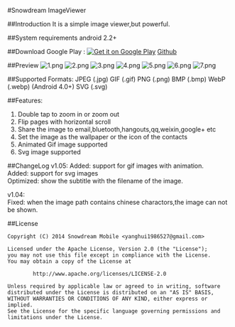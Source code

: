 #Snowdream ImageViewer

##Introduction
It is a simple image viewer,but powerful.

##System requirements
android 2.2+

##Download
Google Play : [![Get it on Google Play](https://developer.android.com/images/brand/en_generic_rgb_wo_60.png "Get it on Google Play")][1]
[Github][2]

##Preview
![1.png](https://raw.github.com/snowdream/android-imageviewer/master/docs/preview/1.png "1.png")
![2.png](https://raw.github.com/snowdream/android-imageviewer/master/docs/preview/2.png "2.png")
![3.png](https://raw.github.com/snowdream/android-imageviewer/master/docs/preview/3.png "3.png")
![4.png](https://raw.github.com/snowdream/android-imageviewer/master/docs/preview/4.png "4.png")
![5.png](https://raw.github.com/snowdream/android-imageviewer/master/docs/preview/5.png "5.png")
![6.png](https://raw.github.com/snowdream/android-imageviewer/master/docs/preview/6.png "6.png")
![7.png](https://raw.github.com/snowdream/android-imageviewer/master/docs/preview/7.png "7.png")

##Supported Formats:
JPEG (.jpg)
GIF (.gif)
PNG (.png)
BMP (.bmp)
WebP (.webp)   (Android 4.0+)
SVG (.svg)

##Features:
1. Double tap to zoom in or zoom out        
2. Flip pages with horizontal scroll         
3. Share the image to email,bluetooth,hangouts,qq,weixin,google+ etc            
4. Set the image as the wallpaper or the icon of the contacts              
5. Animated Gif image supported              
6. Svg image supported                        

##ChangeLog
v1.05:
Added: support for gif images with animation.          
Added: support for svg images          
Optimized: show the subtitle with the filename of the image.          

v1.04:          
Fixed: when the image path contains chinese charactors,the image can not be shown.          

##License
```
Copyright (C) 2014 Snowdream Mobile <yanghui1986527@gmail.com>

Licensed under the Apache License, Version 2.0 (the "License");
you may not use this file except in compliance with the License.
You may obtain a copy of the License at

        http://www.apache.org/licenses/LICENSE-2.0

Unless required by applicable law or agreed to in writing, software
distributed under the License is distributed on an "AS IS" BASIS,
WITHOUT WARRANTIES OR CONDITIONS OF ANY KIND, either express or implied.
See the License for the specific language governing permissions and
limitations under the License.
```

[1]:https://play.google.com/store/apps/details?id=com.github.snowdream.android.apps.imageviewer
[2]:https://github.com/snowdream/android-imageviewer/releases/download/android-imageviewer-1.0.1/imageviewer-v1.0.1-release.apk
